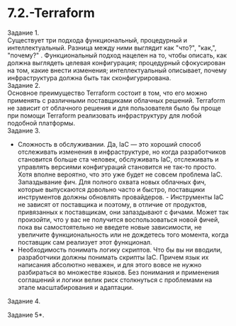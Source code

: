 # 7.2.-Terraform
Задание 1.  
Существует три подхода функциональный, процедурный и интеллектуальный. Разница между ними выглядит как "что?", "как,", "почему?" . Функциональный подход нацелен на то, чтобы описать, как должна выглядеть целевая конфигурация; процедурный сфокусирован на том, какие внести изменения; интеллектуальный описывает, почему инфраструктура должна быть так сконфигурирована.  
Задание 2.  
Основное преимущество Terraform состоит в том, что его можно применять с различными поставщиками облачных решений. Terraform не зависит от облачного решения и для пользователя было бы проще при помощи Terraform реализовать инфраструктуру для любой подобной платформы.  
Задание 3.  
- Сложность в обслуживании. Да, IaC — это хороший способ отслеживать изменения в инфраструктуре, но когда разработчиков становится больше ста человек, обслуживать IaC, отслеживать и управлять версиями конфигураций становится не так-то просто. Хотя вполне вероятно, что это уже будет не совсем проблема IaC. 
Запаздывание фич. Для полного охвата новых облачных фич, которые выпускаются довольно часто и быстро, поставщики инструментов должны обновлять провайдеров. - Инструменты IaC не зависят от поставщика и поэтому, в отличие от продуктов, привязанных к поставщикам, они запаздывают с фичами. Может так произойти, что у вас не получится воспользоваться новой фичей, пока вы самостоятельно не введете новые зависимости, не увеличите функциональность или не дождетесь того момента, когда поставщик сам реализует этот функционал.
- Необходимость понимать логику скриптов. Что бы вы ни вводили, разработчики должны понимать скрипты IaC. Причем язык их написания абсолютно неважен, и для этого вовсе не нужно разбираться во множестве языков. Без понимания и применения соглашений и логики велик риск столкнуться с проблемами на этапе масштабирования и адаптации.  

Задание 4.  

Задание 5*.  

